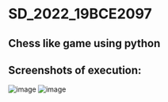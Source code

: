 # SD_2022_19BCE2097
## Chess like game using python
## Screenshots of execution:
![image](https://user-images.githubusercontent.com/82283347/189489817-89eb30b6-f59a-490b-8c6b-ec1185393dfc.png)
![image](https://user-images.githubusercontent.com/82283347/189489850-86bc0ba8-4f4d-4a8a-9250-825395558921.png)
